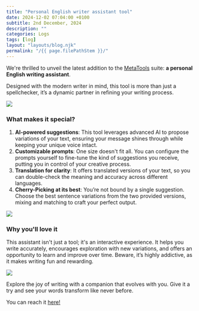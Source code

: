 ```yaml
---
title: "Personal English writer assistant tool"
date: 2024-12-02 07:04:00 +0100
subtitle: 2nd December, 2024
description: ""
categories: Logs
tags: [log]
layout: "layouts/blog.njk"
permalink: "/{{ page.filePathStem }}/"
---
```




We're thrilled to unveil the latest addition to the [MetaTools](https://metatools.eloquentops.com/) suite: **a personal English writing assistant**. 

Designed with the modern writer in mind, this tool is more than just a spellchecker, it’s a dynamic partner in refining your writing process.

![](/assets/blog/personal-english-writing-assistant/01.png)

### What makes it special?

1. **AI-powered suggestions**: This tool leverages advanced AI to propose variations of your text, ensuring your message shines through while keeping your unique voice intact.
2. **Customizable prompts**: One size doesn't fit all. You can configure the prompts yourself to fine-tune the kind of suggestions you receive, putting you in control of your creative process.
3. **Translation for clarity**: It offers translated versions of your text, so you can double-check the meaning and accuracy across different languages.
4. **Cherry-Picking at its best**: You’re not bound by a single suggestion. Choose the best sentence variations from the two provided versions, mixing and matching to craft your perfect output.

![](/assets/blog/personal-english-writing-assistant/02.png)

### Why you'll love it

This assistant isn't just a tool; it's an interactive experience. It helps you write accurately, encourages exploration with new variations, and offers an opportunity to learn and improve over time. Beware, it’s highly addictive, as it makes writing fun and rewarding.

![](/assets/blog/personal-english-writing-assistant/03.gif)

Explore the joy of writing with a companion that evolves with you. Give it a try and see your words transform like never before.

You can reach it [here!](https://my-writing-assistant.netlify.app/)
